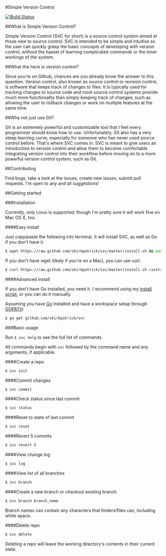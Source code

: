 #Simple Version Control

[![Build Status](https://travis-ci.org/skirkpatrick/svc.png)](https://travis-ci.org/skirkpatrick/svc)

##What is Simple Version Control?

Simple Version Control (SVC for short) is a source control system aimed at those new to source control. SVC is intended to be simple and intuitive so the user can quickly grasp the basic concepts of developing with version control, without the hassel of learning complicated commands or the inner workings of the system.

##What the heck *is* version control?

Since you're on Github, chances are you already know the answer to this question. Version control, also known as source control or revision control, is software that keeps track of changes to files. It is typically used for tracking changes to source code and most source control systems provide much more functionality than simply keeping track of changes, such as allowing the user to rollback changes or work on multiple features at the same time.

##Why not just use Git?

Git is an extremely powerful and customizable tool that I feel every programmer should know how to use. Unfortunately, Git also has a very steep learning curve, especially for someone who has never used source control before. That's where SVC comes in. SVC is meant to give users an introduction to version control and allow them to become comfortable integrating version control into their workflow before moving on to a more powerful version control system, such as Git.

##Contributing

Find bugs, take a look at the issues, create new issues, submit pull requests. I'm open to any and all suggestions!

##Getting started

###Installation

Currently, only Linux is supported, though I'm pretty sure it will work fine on Mac OS X, too.

####Easy install

Just copy/paste the following into terminal. It will install SVC, as well as Go if you don't have it.

```sh
$ wget https://raw.github.com/skirkpatrick/svc/master/install.sh && source install.sh && rm install.sh
```

If you don't have wget (likely if you're on a Mac), you can use curl:

```sh
$ curl https://raw.github.com/skirkpatrick/svc/master/install.sh >install.sh && source install.sh && rm install.sh
```

####Advanced install

If you don't have Go installed, you need it. I recommend using my [install script](https://github.com/skirkpatrick/GetGo), or you can do it manually.

Assuming you have [Go](http://golang.org/doc/install) installed and have a workspace setup through [GOPATH](http://golang.org/doc/code.html):

```sh
$ go get github.com/skirkpatrick/svc
```


###Basic usage

Run `$ svc help` to see the full list of commands

All commands begin with `svc` followed by the command name and any arguments, if applicable.

####Create a repo

```sh
$ svc init
```

####Commit changes

```sh
$ svc commit
```

####Check status since last commit

```sh
$ svc status
```

####Reset to state of last commit

```sh
$ svc reset
```

####Revert 5 commits

```sh
$ svc revert 5
```

####View change log

```sh
$ svc log
```

####View list of all branches

```sh
$ svc branch
```

####Create a new branch or checkout existing branch

```sh
$ svc branch branch_name
```

Branch names can contain any characters that folders/files can, including white space.

####Delete repo

```sh
$ svc delete
```

Deleting a repo will leave the working directory's contents in their current state.
